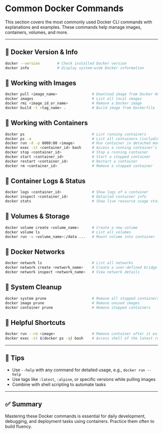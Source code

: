 # Common Docker Commands

This section covers the most commonly used Docker CLI commands with explanations and examples. These commands help manage images, containers, volumes, and more.

---

## 🔹 Docker Version & Info
```bash
docker --version        # Check installed Docker version
docker info             # Display system-wide Docker information
```

## 🔹 Working with Images
```bash
docker pull <image_name>                # Download image from Docker Hub
docker images                           # List all local images
docker rmi <image_id_or_name>           # Remove a Docker image
docker build -t <tag_name> .            # Build image from Dockerfile
```

## 🔹 Working with Containers
```bash
docker ps                               # List running containers
docker ps -a                            # List all containers (including stopped)
docker run -d -p 8080:80 <image>        # Run container in detached mode and map ports
docker exec -it <container_id> bash     # Access a running container’s shell
docker stop <container_id>              # Stop a running container
docker start <container_id>             # Start a stopped container
docker restart <container_id>           # Restart a container
docker rm <container_id>                # Remove a stopped container
```

## 🔹 Container Logs & Status
```bash
docker logs <container_id>              # Show logs of a container
docker inspect <container_id>           # Detailed container info
docker stats                            # Show live resource usage stats
```

## 🔹 Volumes & Storage
```bash
docker volume create <volume_name>      # Create a new volume
docker volume ls                        # List all volumes
docker run -v <volume_name>:/data ...   # Mount volume into container
```

## 🔹 Docker Networks
```bash
docker network ls                       # List all networks
docker network create <network_name>    # Create a user-defined bridge network
docker network inspect <network_name>   # View network details
```

## 🔹 System Cleanup
```bash
docker system prune                     # Remove all stopped containers, unused images & networks
docker image prune                      # Remove unused images
docker container prune                  # Remove stopped containers
```

## 🔹 Helpful Shortcuts
```bash
docker run --rm <image>                 # Remove container after it exits
docker exec -it $(docker ps -q) bash    # Access shell of the latest running container
```

---

## 📝 Tips
- Use `--help` with any command for detailed usage, e.g., `docker run --help`
- Use tags like `:latest`, `:alpine`, or specific versions while pulling images
- Combine with shell scripting to automate tasks

---

## ✅ Summary
Mastering these Docker commands is essential for daily development, debugging, and deployment tasks using containers. Practice them often to build fluency.

